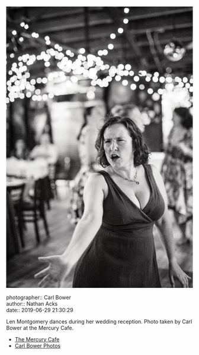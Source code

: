 ![Len Montgomery dances during her wedding reception](assets/2019-06-29-set-4-the-dance-41.webp)

photographer:: Carl Bower  
author:: Nathan Acks  
date:: 2019-06-29 21:30:29

Len Montgomery dances during her wedding reception. Photo taken by Carl Bower at the Mercury Cafe.

* [The Mercury Cafe](http://mercurycafe.com)
* [Carl Bower Photos](https://carlbowerphotos.com)
